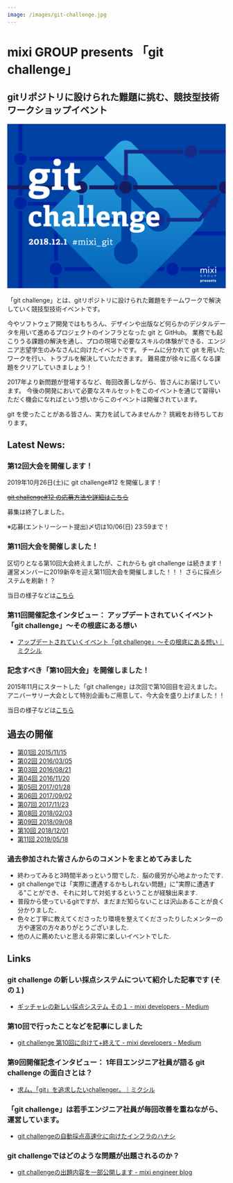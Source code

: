 ```yaml
---
image: /images/git-challenge.jpg
---
```


# mixi GROUP presents 「git challenge」

gitリポジトリに設けられた難題に挑む、競技型技術ワークショップイベント
---

![第10回のキービジュアル](images/mgc10.png)

「git challenge」とは、gitリポジトリに設けられた難題をチームワークで解決していく競技型技術イベントです。

今やソフトウェア開発ではもちろん、デザインや出版など何らかのデジタルデータを用いて進めるプロジェクトのインフラとなった git と GitHub。
業務でも起こりうる課題の解決を通し、プロの現場で必要なスキルの体験ができる、エンジニア志望学生のみなさんに向けたイベントです。
チームに分かれて git を用いたワークを行い、トラブルを解決していただきます。
難易度が徐々に高くなる課題をクリアしていきましょう！

2017年より新問題が登場するなど、毎回改善しながら、皆さんにお届けしています。
今後の開発において必要なスキルセットをこのイベントを通じて習得いただく機会になればという想いからこのイベントは開催されています。

git を使ったことがある皆さん、実力を試してみませんか？
挑戦をお待ちしております。

## Latest News:

### 第12回大会を開催します！

2019年10月26日(土)に git challenge#12 を開催します！

~~[git challenge#12 の応募方法や詳細はこちら](https://mixi-recruit.snar.jp/jobboard/detail.aspx?id=VcHJZYzSTDE)~~

募集は終了しました。

※応募(エントリーシート提出)〆切は10/06(日) 23:59まで！

### 第11回大会を開催しました！

区切りとなる第10回大会終えましたが、これからも git challenge は続きます！
運営メンバーに2019新卒を迎え第11回大会を開催しました！！！
さらに採点システムを刷新！？

当日の様子などは[こちら](events/11.md)

### 第11回開催記念インタビュー： アップデートされていくイベント「git challenge」〜その根底にある想い

- [アップデートされていくイベント「git challenge」〜その根底にある想い｜ミクシル](https://mixil.mixi.co.jp/information/4338)

### 記念すべき「第10回大会」を開催しました！

2015年11月にスタートした「git challenge」は次回で第10回目を迎えました。
アニバーサリー大会として特別企画もご用意して、今大会を盛り上げました！！

当日の様子などは[こちら](events/10.md)

## 過去の開催

- [第01回 2015/11/15](events/01.md)
- [第02回 2016/03/05](events/02.md)
- [第03回 2016/08/21](events/03.md)
- [第04回 2016/11/20](events/04.md)
- [第05回 2017/01/28](events/05.md)
- [第06回 2017/09/02](events/06.md)
- [第07回 2017/11/23](events/07.md)
- [第08回 2018/02/03](events/08.md)
- [第09回 2018/09/08](events/09.md)
- [第10回 2018/12/01](events/10.md)
- [第11回 2019/05/18](events/11.md)

### 過去参加された皆さんからのコメントをまとめてみました

- 終わってみると3時間半あっという間でした．脳の疲労が心地よかったです.
- git challengeでは「実際に遭遇するかもしれない問題」に"実際に遭遇する"ことができ、それに対して対処するということが経験出来ます.
- 普段から使っているgitですが、まだまだ知らないことは沢山あることが良く分かりました．
- 色々と丁寧に教えてくださったり環境を整えてくださったりしたメンターの方や運営の方々ありがとうございました.
- 他の人に薦めたいと思える非常に楽しいイベントでした.

## Links

### git challenge の新しい採点システムについて紹介した記事です (その１)

- [ギッチャレの新しい採点システム その１ - mixi developers - Medium](https://medium.com/mixi-developers/7b9387059366)

### 第10回で行ったことなどを記事にしました

- [git challenge 第10回に向けて+終えて - mixi developers - Medium](https://medium.com/mixi-developers/575d02a6602)

### 第9回開催記念インタビュー： 1年目エンジニア社員が語る git challenge の面白さとは？

- [求ム。「git」を追求したいchallenger。｜ミクシル](https://mixil.mixi.co.jp/information/2763)


### 「git challenge」は若手エンジニア社員が毎回改善を重ねながら、運営しています。

- [git challengeの自動採点高速化に向けたインフラのハナシ](http://alpha.mixi.co.jp/entry/2017/08/03/113000)

### git challengeではどのような問題が出題されるのか？

- [git challengeの出題内容を一部公開します - mixi engineer blog](http://alpha.mixi.co.jp/entry/2015/11/24/083300)
